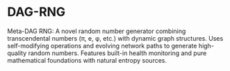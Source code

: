 # DAG-RNG
Meta-DAG RNG: A novel random number generator combining transcendental numbers (π, e, φ, etc.) with dynamic graph structures. Uses self-modifying operations and evolving network paths to generate high-quality random numbers. Features built-in health monitoring and pure mathematical foundations with natural entropy sources.

